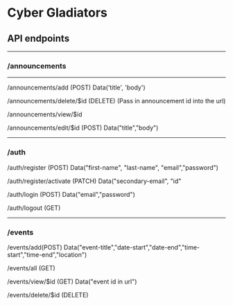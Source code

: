 # Cyber Gladiators
## API endpoints

---------


### /announcements

------------------

/announcements/add (POST) Data('title', 'body')


/announcements/delete/$id (DELETE) (Pass in announcement id into the url)


/announcements/view/$id


/announcements/edit/$id (POST) Data("title","body")



--------------------


### /auth

/auth/register (POST) Data("first-name", "last-name", "email","password")


/auth/register/activate (PATCH) Data("secondary-email", "id"


/auth/login (POST) Data("email","password")


/auth/logout (GET) 

---------------------


### /events


/events/add(POST) Data("event-title","date-start","date-end","time-start","time-end","location")


/events/all (GET)


/events/view/$id (GET) Data("event id in url") 


/events/delete/$id (DELETE) 


